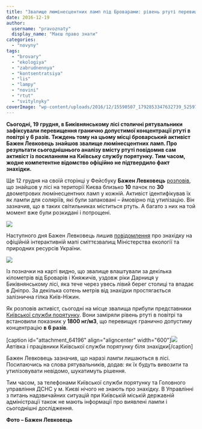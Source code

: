 ```yaml
---
title: "Звалище люмінесцентних ламп під Броварами: рівень ртуті перевищений у 6 разів – ФОТО"
date: 2016-12-19
author: 
  username: "pravoznaty"
  display_name: "Маєш право знати"
categories: 
  - "novyny"
tags: 
  - "brovary"
  - "ekologiya"
  - "zabrudnennya"
  - "kontsentratsiya"
  - "lis"
  - "lampy"
  - "novini"
  - "rtut"
  - "svitylnyky"
coverImage: "wp-content/uploads/2016/12/15590507_1792853347632739_525973368257147026_n.jpg"
---
```


**Сьогодні, 19 грудня, в Биківнянському лісі столичні рятувальники зафіксували перевищення гранично допустимої концентрації ртуті в повітрі у 6 разів. Тиждень тому на цьому місці броварський активіст Бажен Левковець знайшов звалище люмінесцентних ламп. Про результати сьогоднішнього аналізу вмісту ртуті повідомив сам активіст із посиланням на Київську службу порятунку. Тим часом, жодне компетентне відомство офіційно не підтвердило факт знахідки.**

Ще 12 грудня на своїй сторінці у Фейсбуку **Бажен Левковець** [розповів](https://www.facebook.com/bazhen.levkovets/posts/1789816861269721), що знайшов у лісі на території Києва близько **10** пачок по **30** двометрових люмінесцентних ламп у кожній. Активіст ідентифікував їх як лампи для соляріїв, які були запаковані – ймовірно під утилізацію. Він зазначив, що в таких світильниках міститься ртуть. А багато з них на той момент вже були розкидані і потрощені.

[![](https://mpz.brovary.org/wp-content/uploads/2016/12/15380786_1789815294603211_8935396630680907272_n.jpg)](https://mpz.brovary.org/wp-content/uploads/2016/12/15380786_1789815294603211_8935396630680907272_n.jpg)

Наступного дня Бажен Левковець лишив [повідомлення](https://ecomapa.gov.ua/feedback/check/?CallCode=597) про знахідку на офіційній інтерактивній мапі сміттєзвалищ Міністерства екології та природних ресурсів України.

[![](https://mpz.brovary.org/wp-content/uploads/2016/12/Screenshot_42-1.jpg)](https://mpz.brovary.org/wp-content/uploads/2016/12/Screenshot_42-1.jpg)

Із позначки на карті видно, що звалище влаштували за декілька кілометрів від Броварів і Княжичів, уздовж ріки Дарниця у Биківнянському лісі, яка тече через увесь лівий берег столиці та впадає в Дніпро. За декілька сотень метрів від знахідки простягається залізнична гілка Київ-Ніжин.

Як розповів активіст, сьогодні на місце звалища прибули представники [Київської служби порятунку](http://usar-kiev.com.ua/). Вони заміряли рівень ртуті в повітрі та встановили показник у **1800 нг/м3**, що перевищує гранично допустиму концентрацію **в 6 разів**.

\[caption id="attachment\_64196" align="aligncenter" width="600"\][![](https://mpz.brovary.org/wp-content/uploads/2016/12/15590507_1792853347632739_525973368257147026_n.jpg)](https://mpz.brovary.org/wp-content/uploads/2016/12/15590507_1792853347632739_525973368257147026_n.jpg) Автівка і працівники Київської служби порятунку біля знахідки\[/caption\]

Бажен Левковець зазначив, що наразі лампи лишаються в лісі. Посилаючись на слова рятувальників, додав: як їх будуть вивозити та утилізовувати невідомо, шукатимуть рішення.

Тим часом, за телефонами Київської служби порятунку та Головного управління ДСНС у м. Києві нічого не знають про знахідку. В Управлінні з питань надзвичайних ситуацій при Київській міській державній адміністрації також не мають інформації про виявлені лампи і сьогоднішні дослідження.

**Фото – Бажен Левковець**
